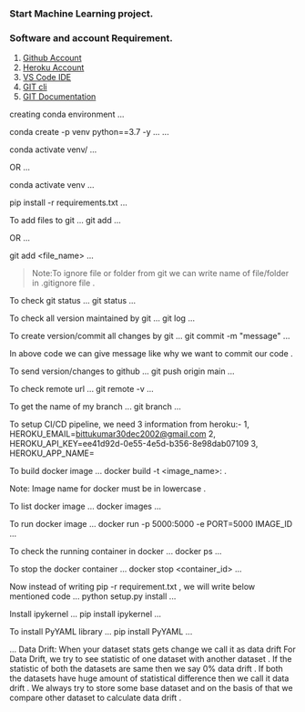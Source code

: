 ### Start Machine Learning project.

### Software and account Requirement.

1. [Github Account](https://github.com/)
2. [Heroku Account](https://dashboard.heroku.com/apps)
3. [VS Code IDE](https://code.visualstudio.com/download)
4. [GIT cli](https://git-scm.com/downloads)
5. [GIT Documentation](https://git-scm.com/docs/git)

creating conda environment 
...

conda create -p venv python==3.7 -y
...
...

conda activate venv/
...

OR
...

conda activate venv
...

pip install -r requirements.txt
...

To add files to git
...
git add
...

OR
...

git add <file_name>
...

> Note:To ignore file or folder from git we can write name of file/folder in .gitignore file .

To check git status
...
git status
...

To check all version maintained by git 
...
git log
...

To create version/commit all changes by git
...
git commit -m "message"
...

In above code we can give message like why we want to commit our code .

To send version/changes to github
...
git push origin main
...

To check remote url
...
git remote -v
...

To get the name of my branch
...
git branch
...

To setup CI/CD pipeline, we need 3 information from heroku:-
1, HEROKU_EMAIL=bittukumar30dec2002@gmail.com
2, HEROKU_API_KEY=ee41d92d-0e55-4e5d-b356-8e98dab07109
3, HEROKU_APP_NAME=

To build docker image
...
docker build -t <image_name>:<tagname> .

Note: Image name for docker must be in lowercase .

To list docker image
...
docker images
...

To run docker image
...
docker run -p 5000:5000 -e PORT=5000 IMAGE_ID
...

To check the running container in docker
...
docker ps
...

To stop the docker container
...
docker stop <container_id>
...

Now instead of writing pip -r requirement.txt , we will write below mentioned code
...
python setup.py install
...

Install ipykernel
...
pip install ipykernel
...

To install PyYAML library
...
pip install PyYAML
...

...
Data Drift:
When your dataset stats gets change we call it as data drift  For Data Drift, we try to see statistic of one dataset with another dataset . If the statistic of both the datasets are same then we say 0% data drift . If both the datasets have huge amount of statistical difference then we call it data drift . We always try to store some base dataset and on the basis of that we compare other dataset to calculate data drift .